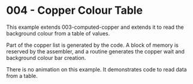# 004 - Copper Colour Table
This example extends 003-computed-copper and extends it to read the background colour from a table of values.

Part of the copper list is generated by the code. 
A block of memory is reserved by the assembler, and a routine generates the copper wait and background colour bar creation.

There is no animation on this example. It demonstrates code to read data from a table.
 


